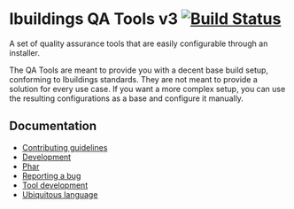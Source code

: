 # Ibuildings QA Tools v3 [![Build Status](https://travis-ci.com/ibuildingsnl/qa-tools-v3.svg?token=JEaBsbhAuRqMRnCxyjuy&branch=master)](https://travis-ci.com/ibuildingsnl/qa-tools-v3)
A set of quality assurance tools that are easily configurable through an installer.

The QA Tools are meant to provide you with a decent base build setup, conforming to Ibuildings standards. 
They are not meant to provide a solution for every use case. If you want a more complex setup,
you can use the resulting configurations as a base and configure it manually.

## Documentation

 * [Contributing guidelines](CONTRIBUTING.md)
 * [Development](docs/development.md)
 * [Phar](docs/phar.md)
 * [Reporting a bug](docs/reporting-a-bug.md)
 * [Tool development](docs/tool-development.md)
 * [Ubiquitous language](docs/ubiquitous-language.md)
